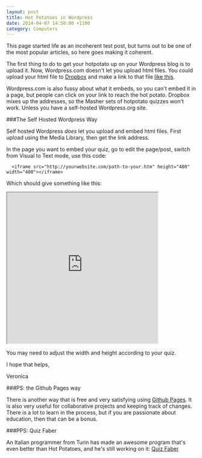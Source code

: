 ```yaml
---
layout: post
title: Hot Potatoes in Wordpress
date: 2014-04-07 14:50:00 +1100
category: Computers
---
```


This page started life as an incoherent test post, but turns out to be one of the most popular articles, so here goes making it coherent.

The first thing to do to get your hotpotato up on your Wordpress blog is to upload it.  Now, Wordpress.com doesn't let you upload html files.  You could upload your html file to [Dropbox](http://dropbox.com) and make a link to that file [like this](https://dl-web.dropbox.com/get/Public/test.htm?_subject_uid=48278710&w=AABSfQuztBzt6Gr0BQsv9Ez2TVjB-8tCwpNz2tCx2Un1EQ).

Wordpress.com is also fussy about what it embeds, so you can't embed it in a page, but people can click on your link to reach the hot potato.  Dropbox mixes up the addresses, so the Masher sets of hotpotato quizzes won't work.  Unless you have a self-hosted Wordpress.org site.

###The Self Hosted Wordpress Way

Self hosted Wordpress *does* let you upload and embed html files.  First upload using the Media Library, then get the link address.

In the page you want to embed your quiz, go to edit the page/post, switch from Visual to Text mode, use this code:

```
  <iframe src="http://yourwebsite.com/path-to-your.htm" height="400" width="400"></iframe>
```

Which should give something like this:

<iframe src="http://www.brandt.id.au/computers/test.htm" height="400" width="400"></iframe>

You may need to adjust the width and height according to your quiz.

I hope that helps,

Veronica

###PS: the Github Pages way

There is another way that is free and very satisfying using [Github Pages](https://pages.github.com/).  It is also very useful for collaborative projects and keeping track of changes.  There is a lot to learn in the process, but if you are passionate about education, then that can be a bonus.

###PPS: Quiz Faber

An Italian programmer from Turin has made an awesome program that's even better than Hot Potatoes, and he's still working on it: [Quiz Faber](http://www.lucagalli.net/quizfaber/index.php/en/)

